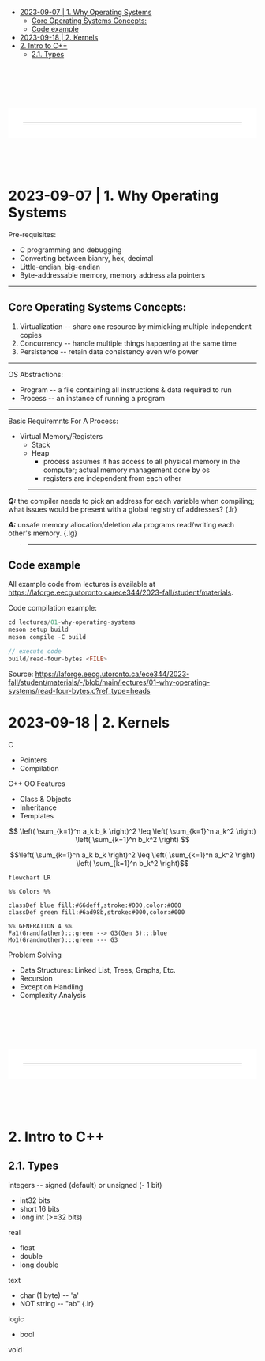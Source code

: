 - [2023-09-07 | 1. Why Operating Systems](#2023-09-07--1-why-operating-systems)
  - [Core Operating Systems Concepts:](#core-operating-systems-concepts)
  - [Code example](#code-example)
- [2023-09-18 | 2. Kernels](#2023-09-18--2-kernels)
- [2. Intro to C++](#2-intro-to-c)
  - [2.1. Types](#21-types)


<!--------------------------------{.gray}------------------------------>






<hr style="border:30px solid #FFFF; margin: 100px 0 100px 0; {.gray}"> </hr>






<!--------------------------------{.gray}------------------------------>

<div style="page-break-after: always;"></div>

# 2023-09-07 | 1. Why Operating Systems

Pre-requisites:
- C programming and debugging
- Converting between bianry, hex, decimal
- Little-endian, big-endian
- Byte-addressable memory, memory address ala pointers

---

## Core Operating Systems Concepts:
1. Virtualization -- share one resource by mimicking multiple independent copies
2. Concurrency -- handle multiple things happening at the same time
3. Persistence -- retain data consistency even w/o power

---


OS Abstractions:
- Program -- a file containing all instructions & data required to run
- Process -- an instance of running a program

---

Basic Requiremnts For A Process:
- Virtual Memory/Registers
  - Stack
  - Heap
    - process assumes it has access to all physical memory in the computer; actual memory management done by os
    - registers are independent from each other

> ---

***Q:*** the compiler needs to pick an address for each variable when compiling; what issues would be present with a global registry of addresses? {.lr}

***A:*** unsafe memory allocation/deletion ala programs read/writing each other's memory. {.lg} 

> ---

## Code example


All example code from lectures is available at https://laforge.eecg.utoronto.ca/ece344/2023-fall/student/materials.

Code compilation example:
```cpp
cd lectures/01-why-operating-systems
meson setup build
meson compile -C build

// execute code
build/read-four-bytes <FILE>
```
Source: https://laforge.eecg.utoronto.ca/ece344/2023-fall/student/materials/-/blob/main/lectures/01-why-operating-systems/read-four-bytes.c?ref_type=heads














# 2023-09-18 | 2. Kernels

C
- Pointers
- Compilation

C++ OO Features
- Class & Objects
- Inheritance
- Templates

$$
\left( \sum_{k=1}^n a_k b_k \right)^2 \leq \left( \sum_{k=1}^n a_k^2 \right) \left( \sum_{k=1}^n b_k^2 \right)
$$

```math
\left( \sum_{k=1}^n a_k b_k \right)^2 \leq \left( \sum_{k=1}^n a_k^2 \right) \left( \sum_{k=1}^n b_k^2 \right)
```

```mermaid
flowchart LR

%% Colors %%

classDef blue fill:#66deff,stroke:#000,color:#000
classDef green fill:#6ad98b,stroke:#000,color:#000

%% GENERATION 4 %%
Fa1(Grandfather):::green --> G3(Gen 3):::blue
Mo1(Grandmother):::green --- G3
```

Problem Solving
- Data Structures: Linked List, Trees, Graphs, Etc.
- Recursion
- Exception Handling
- Complexity Analysis

<!--------------------------------{.gray}------------------------------>






<hr style="border:30px solid #FFFF; margin: 100px 0 100px 0; {.gray}"> </hr>






<!--------------------------------{.gray}------------------------------>
<div style="page-break-after: always;"></div>

# 2. Intro to C++
## 2.1. Types

integers -- signed (default) or unsigned (- 1 bit)
- int32 bits
- short 16 bits
- long int (>=32 bits)

real
- float
- double
- long double

text
- char (1 byte) -- 'a'
- NOT string -- "ab" {.lr}

logic
- bool

void